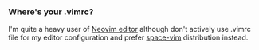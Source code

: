 
### Where's your .vimrc?
I'm quite a heavy user of [Neovim editor](https://neovim.io) 
although don't actively use .vimrc file for my editor configuration and prefer [space-vim](https://github.com/liuchengxu/space-vim) distribution instead.
